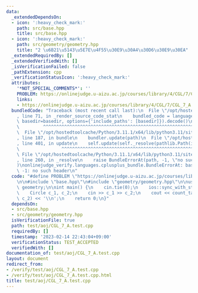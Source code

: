 ```yaml
---
data:
  _extendedDependsOn:
  - icon: ':heavy_check_mark:'
    path: src/base.hpp
    title: src/base.hpp
  - icon: ':heavy_check_mark:'
    path: src/geometry/geometry.hpp
    title: "2 \u6B21\u5143\u5E7E\u4F55\u30E9\u30A4\u30D6\u30E9\u30EA"
  _extendedRequiredBy: []
  _extendedVerifiedWith: []
  _isVerificationFailed: false
  _pathExtension: cpp
  _verificationStatusIcon: ':heavy_check_mark:'
  attributes:
    '*NOT_SPECIAL_COMMENTS*': ''
    PROBLEM: https://onlinejudge.u-aizu.ac.jp/courses/library/4/CGL/7/CGL_7_A
    links:
    - https://onlinejudge.u-aizu.ac.jp/courses/library/4/CGL/7/CGL_7_A
  bundledCode: "Traceback (most recent call last):\n  File \"/opt/hostedtoolcache/Python/3.11.1/x64/lib/python3.11/site-packages/onlinejudge_verify/documentation/build.py\"\
    , line 71, in _render_source_code_stat\n    bundled_code = language.bundle(stat.path,\
    \ basedir=basedir, options={'include_paths': [basedir]}).decode()\n          \
    \         ^^^^^^^^^^^^^^^^^^^^^^^^^^^^^^^^^^^^^^^^^^^^^^^^^^^^^^^^^^^^^^^^^^^^^^^^^^^^^^^^^\n\
    \  File \"/opt/hostedtoolcache/Python/3.11.1/x64/lib/python3.11/site-packages/onlinejudge_verify/languages/cplusplus.py\"\
    , line 187, in bundle\n    bundler.update(path)\n  File \"/opt/hostedtoolcache/Python/3.11.1/x64/lib/python3.11/site-packages/onlinejudge_verify/languages/cplusplus_bundle.py\"\
    , line 401, in update\n    self.update(self._resolve(pathlib.Path(included), included_from=path))\n\
    \                ^^^^^^^^^^^^^^^^^^^^^^^^^^^^^^^^^^^^^^^^^^^^^^^^^^^^^^^^^\n \
    \ File \"/opt/hostedtoolcache/Python/3.11.1/x64/lib/python3.11/site-packages/onlinejudge_verify/languages/cplusplus_bundle.py\"\
    , line 260, in _resolve\n    raise BundleErrorAt(path, -1, \"no such header\"\
    )\nonlinejudge_verify.languages.cplusplus_bundle.BundleErrorAt: base.hpp: line\
    \ -1: no such header\n"
  code: "#define PROBLEM \"https://onlinejudge.u-aizu.ac.jp/courses/library/4/CGL/7/CGL_7_A\"\
    \n\n#include \"base.hpp\"\n#include \"geometry/geometry.hpp\"\n\nusing namespace\
    \ geometry;\n\nint main() {\n    cin.tie(0);\n    ios::sync_with_stdio(false);\n\
    \    Circle c_1, c_2;\n    cin >> c_1 >> c_2;\n    cout << count_tangent(c_1,\
    \ c_2) << '\\n';\n    return 0;\n}"
  dependsOn:
  - src/base.hpp
  - src/geometry/geometry.hpp
  isVerificationFile: true
  path: test/aoj/CGL_7_A.test.cpp
  requiredBy: []
  timestamp: '2023-02-14 22:43:04+09:00'
  verificationStatus: TEST_ACCEPTED
  verifiedWith: []
documentation_of: test/aoj/CGL_7_A.test.cpp
layout: document
redirect_from:
- /verify/test/aoj/CGL_7_A.test.cpp
- /verify/test/aoj/CGL_7_A.test.cpp.html
title: test/aoj/CGL_7_A.test.cpp
---
```

